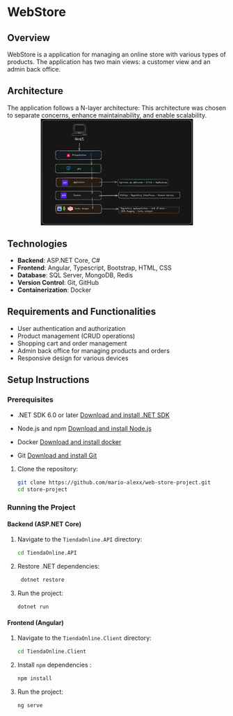 # WebStore

## Overview
WebStore is a application for managing an online store with various types of products. The application has two main views: a customer view and an admin back office.

## Architecture
The application follows a N-layer architecture: 
This architecture was chosen to separate concerns, enhance maintainability, and enable scalability.
<img src="./layer-architecture.png" width=350; style="display: block; margin: 0 auto;">

## Technologies
- **Backend**: ASP.NET Core, C#
- **Frontend**: Angular, Typescript, Bootstrap, HTML, CSS
- **Database**: SQL Server, MongoDB, Redis
- **Version Control**: Git, GitHub
- **Containerization**: Docker

## Requirements and Functionalities
- User authentication and authorization
- Product management (CRUD operations)
- Shopping cart and order management
- Admin back office for managing products and orders
- Responsive design for various devices

## Setup Instructions
### Prerequisites
- .NET SDK 6.0 or later  [Download and install .NET SDK](https://dotnet.microsoft.com/download)

- Node.js and npm  [Download and install Node.js](https://nodejs.org/)
- Docker [Download and install docker](https://docs.docker.com/get-docker/)
- Git [Download and install Git](https://git-scm.com/downloads)

1. Clone the repository:
    ```bash 
    git clone https://github.com/mario-alexx/web-store-project.git
    cd store-project
    ```

### Running the Project
#### Backend (ASP.NET Core)
1. Navigate to the `TiendaOnline.API` directory:
    ```bash
    cd TiendaOnline.API
    ```

2. Restore .NET dependencies:
   ```bash
    dotnet restore
   ```

3. Run the project:
    ```bash
    dotnet run
    ```

#### Frontend (Angular)
1. Navigate to the `TiendaOnline.Client` directory:
    ```bash
    cd TiendaOnline.Client
    ```
2. Install `npm` dependencies :
    ```bash
    npm install
    ```

3. Run the project:
    ```bash
    ng serve